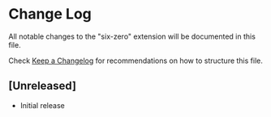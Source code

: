 # Change Log

All notable changes to the "six-zero" extension will be documented in this file.

Check [Keep a Changelog](http://keepachangelog.com/) for recommendations on how to structure this file.

## [Unreleased]

- Initial release
